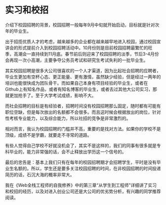 # 实习和校招

介绍下校园招聘的背景，校园招聘一般每年9月中旬就开始启动，目标就是针对次年的毕业生。

出于招揽优质人才的考虑，越来越多的企业都在越来越早地进入校园，通过校园宣讲会的形式提前介入到校园招聘活动中。10月份则是目前校园招聘最繁忙的旺季，高潮会一直持续到11月底。春节前后则迎来了校园招聘的淡季，节后3-4月份会再现一次小高潮，主要争夺公务员考试和研究生考试失利的一批毕业生。

其实校园招聘是很多大公司很喜欢的一个人才渠道，因为比起社会招聘的应聘者，毕业生更加有空杯心态、更正能量、更有激情，虽然缺少经验，但是经过一两年的培训也能很快成为团队骨干。而如果自己本身有项目经验的毕业生，或者在Github上有知名作品，或者有知名博客的毕业生，或者去过其他大公司实习，那就更加抢手了。至于大学考试成绩，影响不大。

而社会招聘的目标是有经验者，招聘时间没有校园招聘那么固定，随时都有可能有职位空缺，但是每次放出的名额都不会很多。而且这时候会根据放出的岗位，针对性考核专业能力，以及综合能力，所以社招的竞争是非常激烈的。

相对而言，我认为校园招聘的门槛并不高，重要的是找对方法。如果你的学校不是顶级，成绩不是学霸，就要走不寻常的道路。

有些人觉得自己学校不好就没机会了，其实不是这样的，我们的同事有很多就是专科毕业的，能力非常强的话，会不止释放出学历这一个信号的。

最后的忠告是：基本上我们只有在每年的校园招聘期才会招聘学生，平时是没有毕业生名额的。所以，学生还是要多关注校园招聘的时间，在非校园招聘的时间投递简历的话，石沉大海的概率非常大。

我在《Web全栈工程师的自我修养》中的第三章“从学生到工程师”详细讲了实习和校招的经历，以及对进入创业公司还是大公司的优劣势分析，有兴趣的同学推荐阅读。